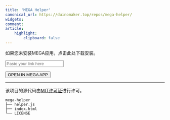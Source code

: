 ```yaml
---
title: 'MEGA Helper'
canonical_url: https://duinomaker.top/repos/mega-helper/
widgets:
comment:
article:
    highlight:
        clipboard: false
---
```


如果您未安装MEGA应用，<a onclick="redirectToStore();">点击此处</a>下载安装。

<div class="field has-addons">
<p class="control"><input class="input" type="text" placeholder="Paste your link here"></input></p>
<p class="control"><button class="button" onclick="redirectToApp();">OPEN IN MEGA APP</button></p>
</div>

<script src="helper.js" type="text/javascript"></script>

---

该项目的源代码由<a rel="license" href="https://opensource.org/licenses/mit-license.php" title="The MIT License" target="_blank">MIT许可证</a>进行许可。

``` plain project-hierarchy >folded
mega-helper
├── helper.js
├── index.html
└── LICENSE
```